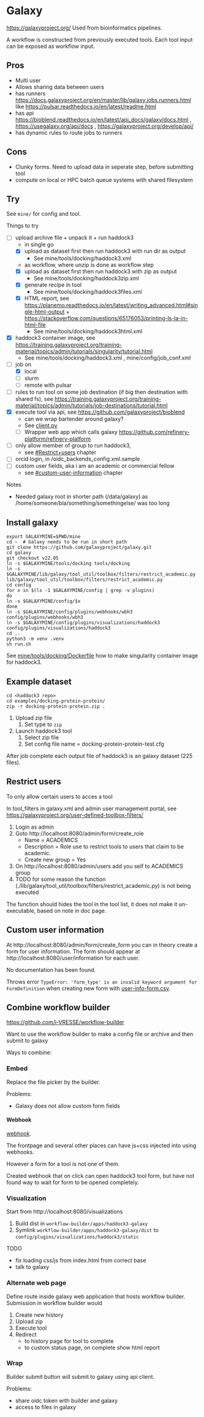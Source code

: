 # Galaxy

https://galaxyproject.org/
Used from bioinformatics pipelines.

A workflow is constructed from previously executed tools. Each tool input can be exposed as workflow input.

## Pros

* Multi user
* Allows sharing data between users
* has runners https://docs.galaxyproject.org/en/master/lib/galaxy.jobs.runners.html like 
  https://pulsar.readthedocs.io/en/latest/readme.html
* has api https://bioblend.readthedocs.io/en/latest/api_docs/galaxy/docs.html , https://usegalaxy.org/api/docs , https://galaxyproject.org/develop/api/
* has dynamic rules to route jobs to runners

## Cons

* Clunky forms. Need to upload data in seperate step, before submitting tool
* compute on local or HPC batch queue systems with shared filesystem


## Try

See `mine/` for config and tool.

Things to try

* [ ] upload archive file + unpack it + run haddock3
  * in single go
  * [x] upload as dataset first then run haddock3 with run dir as output
    * See mine/tools/docking/haddock3.xml 
  * as workflow, where unzip is done as workflow step
  * [x] upload as dataset first then run haddock3 with zip as output
    * See mine/tools/docking/haddock3zip.xml
  * [x] generate recipe in tool
    * See mine/tools/docking/haddock3files.xml
  * [x] HTML report, see https://planemo.readthedocs.io/en/latest/writing_advanced.html#single-html-output + https://stackoverflow.com/questions/65176053/printing-ls-la-in-html-file
    *  See mine/tools/docking/haddock3html.xml
* [x] haddock3 container image, see https://training.galaxyproject.org/training-material/topics/admin/tutorials/singularity/tutorial.html
  * See mine/tools/docking/haddock3.xml , mine/config/job_conf.xml
* [ ] job on
  * [x] local
  * [ ] slurm
  * [ ] remote with pulsar
* [ ] rules to run tool on some job destination (if big then destination with shared fs), see https://training.galaxyproject.org/training-material/topics/admin/tutorials/job-destinations/tutorial.html
* [x] execute tool via api, see https://github.com/galaxyproject/bioblend
  * can we wrap bartender around galaxy?
  * See [client.py](client.py)
  * [ ] Wrapper web app which calls galaxy https://github.com/refinery-platform/refinery-platform
* [ ] only allow member of group to run haddock3,
  * see [#Restrict+users](#restrict-users) chapter
* [ ] orcid login, in /oidc_backends_config.xml.sample
* [ ] custom user fields, aka i am an academic or commercial fellow
   * see [#custom-user-information](#custom-user-information) chapter

Notes
* Needed galaxy root in shorter path (/data/galaxy) as /home/someone/bla/something/somethingelse/ was too long

## Install galaxy

```
export GALAXYMINE=$PWD/mine
cd ~  # Galaxy needs to be run in short path
git clone https://github.com/galaxyproject/galaxy.git
cd galaxy
git checkout v22.05
ln -s $GALAXYMINE/tools/docking tools/docking
ln -s  $GALAXYMINE/lib/galaxy/tool_util/toolbox/filters/restrict_academic.py lib/galaxy/tool_util/toolbox/filters/restrict_academic.py
cd config
for x in $(ls -1 $GALAXYMINE/config | grep -v plugins)
do
ln -s $GALAXYMINE/config/$x
done
ln -s $GALAXYMINE/config/plugins/webhooks/wbh3 config/plugins/webhooks/wbh3 
ln -s $GALAXYMINE/config/plugins/visualizations/haddock3 config/plugins/visualizations/haddock3
cd ..
python3 -m venv .venv
sh run.sh
```

See [mine/tools/docking/Dockerfile](mine/tools/docking/Dockerfile) how to make singularity container image for haddock3.

## Example dataset

```
cd <haddock3 repo>
cd examples/docking-protein-protein/
zip -r docking-protein-protein.zip .
```

1. Upload zip file
   1. Set type to `zip`
2. Launch haddock3 tool
   1. Select zip file 
   2. Set config file name = docking-protein-protein-test.cfg
  
After job complete each output file of haddock3 is an galaxy dataset (225 files).

## Restrict users

To only allow certain users to acces a tool 

In tool_filters in galaxy.xml and admin user management portal, see https://galaxyproject.org/user-defined-toolbox-filters/ 

1. Login as admin
2. Goto http://localhost:8080/admin/form/create_role
   * Name = ACADEMICS
   * Description = Role use to restrict tools to users that claim to be academic.
   * Create new group = Yes 
3. On http://localhost:8080/admin/users add you self to ACADEMICS group
4. TODO for some reason the function (./lib/galaxy/tool_util/toolbox/filters/restrict_academic.py) is not being executed

The function should hides the tool in the tool list, it does not make it un-executable, based on note in doc page.

## Custom user information

At http://localhost:8080/admin/form/create_form you can in theory create a form for user information.
The form should appear at http://localhost:8080/user/information for each user.

No documentation has been found.

Throws error `TypeError: 'form_type' is an invalid keyword argument for FormDefinition`
when creating new form with [user-info-form.csv](./user-info-form.csv).

## Combine workflow builder

https://github.com/i-VRESSE/workflow-builder

Want to use the workflow builder to make a config file or archive and then submit to galaxy

Ways to combine:

### Embed

Replace the file picker by the builder.

Problems:
* Galaxy does not allow custom form fields


#### Webhook

[webhook](https://docs.galaxyproject.org/en/latest/admin/special_topics/webhooks.html#tool-workflow).

The frontpage and several other places can have js+css injected into using webhooks. 

However a form for a tool is not one of them.

Created webhook that on click can open haddock3 tool form, but have not found way to wait for form to be opened completely.

### Visualization

Start from http://localhost:8080/visualizations

1. Build dist in `workflow-builder/apps/haddock3-galaxy`
2. Symlink `workflow-builder/apps/haddock3-galaxy/dist` to `config/plugins/visualizations/haddock3/static`

TODO 
* fix loading css/js from index.html from correct base
* talk to galaxy

### Alternate web page

Define route inside galaxy web application that hosts workflow builder.
Submission in workflow builder would
1. Create new history
2. Upload zip
3. Execute tool
4. Redirect 
   * to history page for tool to complete
   * to custom status page, on complete show html report

### Wrap

Builder submit button will submit to galaxy using api client.

Problems:
* share oidc token with builder and galaxy
* access to files in galaxy
